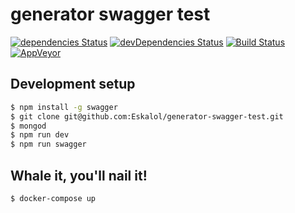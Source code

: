 # generator swagger test
[![dependencies Status][daviddm-image]][daviddm-url] [![devDependencies Status][daviddm-dev-image]][daviddm-dev-url] [![Build Status][travis-image]][travis-url] [![AppVeyor][appveyor-image]][appveyor-url]


## Development setup
```bash
$ npm install -g swagger
$ git clone git@github.com:Eskalol/generator-swagger-test.git
$ mongod
$ npm run dev
$ npm run swagger
```


## Whale it, you'll nail it!
```bash
$ docker-compose up
```


[daviddm-image]: http://img.shields.io/david/Eskalol/generator-swagger-test.svg?style=flat-square
[daviddm-url]: https://david-dm.org/Eskalol/generator-swagger-test
[daviddm-dev-url]: https://david-dm.org/Eskalol/generator-swagger-test?type=dev
[daviddm-dev-image]: https://img.shields.io/dev/Eskalol/generator-swagger-test.svg?style=flat-square

[appveyor-image]: https://img.shields.io/appveyor/ci/Eskalol/generator-swagger-test.svg?style=flat-square
[appveyor-url]: https://ci.appveyor.com/project/Eskalol/generator-swagger-test


[travis-image]: https://img.shields.io/travis/Eskalol/generator-swagger-test.svg?style=flat-square
[travis-url]: https://travis-ci.org/Eskalol/generator-swagger-test

